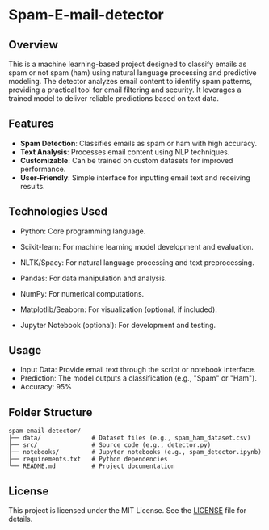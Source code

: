 # Spam-E-mail-detector


## Overview
This is a machine learning-based project designed to classify emails as spam or not spam (ham) using natural language processing and predictive modeling. The detector analyzes email content to identify spam patterns, providing a practical tool for email filtering and security. It leverages a trained model to deliver reliable predictions based on text data.

## Features
- **Spam Detection**: Classifies emails as spam or ham with high accuracy.
- **Text Analysis**: Processes email content using NLP techniques.
- **Customizable**: Can be trained on custom datasets for improved performance.
- **User-Friendly**: Simple interface for inputting email text and receiving results.

## Technologies Used

- Python: Core programming language.
  
- Scikit-learn: For machine learning model development and evaluation.
- NLTK/Spacy: For natural language processing and text preprocessing.
- Pandas: For data manipulation and analysis.
- NumPy: For numerical computations.
- Matplotlib/Seaborn: For visualization (optional, if included).
- Jupyter Notebook (optional): For development and testing.



## Usage
- Input Data: Provide email text through the script or notebook interface.
- Prediction: The model outputs a classification (e.g., "Spam" or "Ham").
- Accuracy: 95%

## Folder Structure
```
spam-email-detector/
├── data/              # Dataset files (e.g., spam_ham_dataset.csv)
├── src/               # Source code (e.g., detector.py)
├── notebooks/         # Jupyter notebooks (e.g., spam_detector.ipynb)
├── requirements.txt   # Python dependencies
└── README.md          # Project documentation
```


## License
This project is licensed under the MIT License. See the [LICENSE](LICENSE) file for details.




